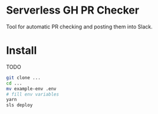 Serverless GH PR Checker
===

Tool for automatic PR checking and posting them into Slack.

Install
=====

TODO

```bash
git clone ...
cd ...
mv example-env .env
# fill env variables
yarn
sls deploy
```

